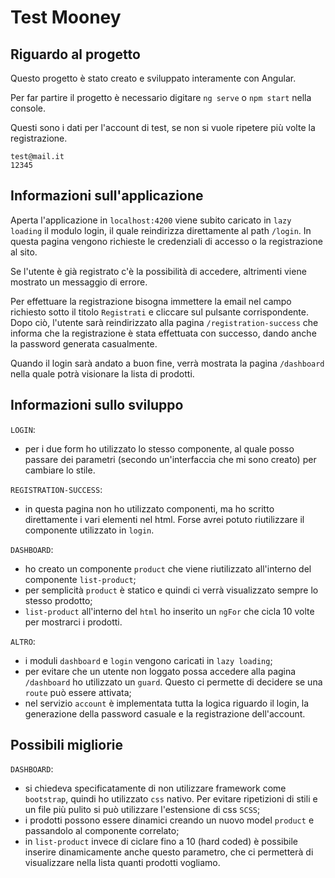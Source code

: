 # Test Mooney

## Riguardo al progetto

Questo progetto è stato creato e sviluppato interamente con Angular.

Per far partire il progetto è necessario digitare `ng serve` o `npm start` nella console.

Questi sono i dati per l'account di test, se non si vuole ripetere più volte la registrazione.

```
test@mail.it
12345
```

## Informazioni sull'applicazione

Aperta l'applicazione in `localhost:4200` viene subito caricato in `lazy loading` il modulo login, il quale reindirizza direttamente al path `/login`. In questa pagina vengono richieste le credenziali di accesso o la registrazione al sito.

Se l'utente è già registrato c'è la possibilità di accedere, altrimenti viene mostrato un messaggio di errore.

Per effettuare la registrazione bisogna immettere la email nel campo richiesto sotto il titolo `Registrati` e cliccare sul pulsante corrispondente. Dopo ciò, l'utente sarà reindirizzato alla pagina `/registration-success` che informa che la registrazione è stata effettuata con successo, dando anche la password generata casualmente.

Quando il login sarà andato a buon fine, verrà mostrata la pagina `/dashboard` nella quale potrà visionare la lista di prodotti.

## Informazioni sullo sviluppo

`LOGIN`: 

- per i due form ho utilizzato lo stesso componente, al quale posso passare dei parametri (secondo un'interfaccia che mi sono creato) per cambiare lo stile.

`REGISTRATION-SUCCESS`:

- in questa pagina non ho utilizzato componenti, ma ho scritto direttamente i vari elementi nel html. Forse avrei potuto riutilizzare il componente utilizzato in `login`.

`DASHBOARD`:

- ho creato un componente `product` che viene riutilizzato all'interno del componente `list-product`;
- per semplicità `product` è statico e quindi ci verrà visualizzato sempre lo stesso prodotto;
- `list-product` all'interno del `html` ho inserito un `ngFor` che cicla 10 volte per mostrarci i prodotti.

`ALTRO`:

- i moduli `dashboard` e `login` vengono caricati in `lazy loading`;
- per evitare che un utente non loggato possa accedere alla pagina `/dashboard` ho utilizzato un `guard`. Questo ci permette di decidere se una `route` può essere attivata;
- nel servizio `account` è implementata tutta la logica riguardo il login, la generazione della password casuale e la registrazione dell'account.

## Possibili migliorie

`DASHBOARD`:

- si chiedeva specificatamente di non utilizzare framework come `bootstrap`, quindi ho utilizzato `css` nativo. Per evitare ripetizioni di stili e un file più pulito si può utilizzare l'estensione di css `SCSS`;
- i prodotti possono essere dinamici creando un nuovo model `product` e passandolo al componente correlato;
- in `list-product` invece di ciclare fino a 10 (hard coded) è possibile inserire dinamicamente anche questo parametro, che ci permetterà di visualizzare nella lista quanti prodotti vogliamo.
